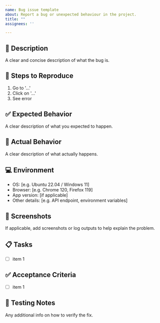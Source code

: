 ```yaml
---
name: Bug issue template
about: Report a bug or unexpected behaviour in the project.
title: ""
assignees: ''

---
```


## 🐞 Description
A clear and concise description of what the bug is.

## 🔁 Steps to Reproduce
1. Go to '...'
2. Click on '...'
3. See error

## ✅ Expected Behavior
A clear description of what you expected to happen.

## 🚫 Actual Behavior
A clear description of what actually happens.

## 💻 Environment
- OS: [e.g. Ubuntu 22.04 / Windows 11]
- Browser: [e.g. Chrome 120, Firefox 119]
- App version: [if applicable]
- Other details: [e.g. API endpoint, environment variables]

## 🧾 Screenshots
If applicable, add screenshots or log outputs to help explain the problem.

## 📋 Tasks
- [ ] item 1

## ✅ Acceptance Criteria
- [ ] item 1

## 🧪 Testing Notes
Any additional info on how to verify the fix.
